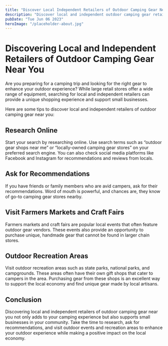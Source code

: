 ```yaml
---
title: "Discover Local Independent Retailers of Outdoor Camping Gear Near You"
description: "Discover local and independent outdoor camping gear retailers near you to enhance your outdoor experience. Support local shops and make the most of your camping trips."
pubDate: "Tue Jun 06 2023"
heroImage: "/placeholder-about.jpg"
---
```


# Discovering Local and Independent Retailers of Outdoor Camping Gear Near You

Are you preparing for a camping trip and looking for the right gear to enhance your outdoor experience? While large retail stores offer a wide range of equipment, searching for local and independent retailers can provide a unique shopping experience and support small businesses.

Here are some tips to discover local and independent retailers of outdoor camping gear near you:

## Research Online

Start your search by researching online. Use search terms such as “outdoor gear shops near me” or “locally-owned camping gear stores” on your preferred search engine. You can also check social media platforms like Facebook and Instagram for recommendations and reviews from locals.

## Ask for Recommendations

If you have friends or family members who are avid campers, ask for their recommendations. Word of mouth is powerful, and chances are, they know of go-to camping gear stores nearby.

## Visit Farmers Markets and Craft Fairs

Farmers markets and craft fairs are popular local events that often feature outdoor gear vendors. These events also provide an opportunity to purchase unique, handmade gear that cannot be found in larger chain stores.

## Outdoor Recreation Areas

Visit outdoor recreation areas such as state parks, national parks, and campgrounds. These areas often have their own gift shops that cater to campers in the area. Purchasing gear from these shops is an excellent way to support the local economy and find unique gear made by local artisans.

## Conclusion

Discovering local and independent retailers of outdoor camping gear near you not only adds to your camping experience but also supports small businesses in your community. Take the time to research, ask for recommendations, and visit outdoor events and recreation areas to enhance your outdoor experience while making a positive impact on the local economy.